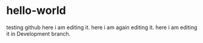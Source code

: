 # hello-world
testing github
here i am editing it.
here i am again editing it.
here i am editing it in Development branch.